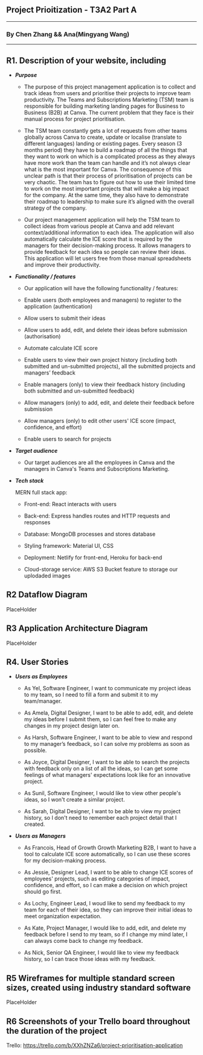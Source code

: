 ## Project Prioitization - T3A2 Part A

---

### By Chen Zhang && Ana(Mingyang Wang)

---

## R1. Description of your website, including

- **_Purpose_**

  - The purpose of this project management application is to collect and track ideas from users and prioritise their projects to improve team productivity. The Teams and Subscriptions Marketing (TSM) team is responsible for building marketing landing pages for Business to Business (B2B) at Canva. The current problem that they face is their manual process for project prioritisation.

  - The TSM team constantly gets a lot of requests from other teams globally across Canva to create, update or localise (translate to different languages) landing or existing pages. Every season (3 months period) they have to build a roadmap of all the things that they want to work on which is a complicated process as they always have more work than the team can handle and it’s not always clear what is the most important for Canva. The consequence of this unclear path is that their process of prioritisation of projects can be very chaotic. The team has to figure out how to use their limited time to work on the most important projects that will make a big impact for the company. At the same time, they also have to demonstrate their roadmap to leadership to make sure it’s aligned with the overall strategy of the company.

  - Our project management application will help the TSM team to collect ideas from various people at Canva and add relevant context/additional information to each idea. The application will also automatically calculate the ICE score that is required by the managers for their decision-making process. It allows managers to provide feedback for each idea so people can review their ideas. This application will let users free from those manual spreadsheets and improve their productivity.

- **_Functionality / features_**

  - Our application will have the following functionality / features:

  - Enable users (both employees and managers) to register to the application (authentication)

  - Allow users to submit their ideas

  - Allow users to add, edit, and delete their ideas before submission (authorisation)

  - Automate calculate ICE score

  - Enable users to view their own project history (including both submitted and un-submitted projects), all the submitted projects and managers’ feedback

  - Enable managers (only) to view their feedback history (including both submitted and un-submitted feedback)

  - Allow managers (only) to add, edit, and delete their feedback before submission

  - Allow managers (only) to edit other users' ICE score (impact, confidence, and effort)

  - Enable users to search for projects

- **_Target audience_**

  - Our target audiences are all the employees in Canva and the managers in Canva's Teams and Subscriptions Marketing.

- **_Tech stack_**

  MERN full stack app:

  - Front-end: React interacts with users

  - Back-end: Express handles routes and HTTP requests and responses

  - Database: MongoDB processes and stores database

  - Styling framework: Material UI, CSS

  - Deployment: Netlify for front-end, Heroku for back-end

  - Cloud-storage service: AWS S3 Bucket feature to storage our uplodaded images

## R2 Dataflow Diagram

PlaceHolder

## R3 Application Architecture Diagram

PlaceHolder

## R4. User Stories

- **_Users as Employees_**

  - As Yel, Software Engineer, I want to communicate my project ideas to my team, so I need to fill a form and submit it to my team/manager.

  - As Amela, Digital Designer, I want to be able to add, edit, and delete my ideas before I submit them, so I can feel free to make any changes in my project design later on.

  - As Harsh, Software Engineer, I want to be able to view and respond to my manager’s feedback, so I can solve my problems as soon as possible.

  - As Joyce, Digital Designer, I want to be able to search the projects with feedback only on a list of all the ideas, so I can get some feelings of what managers' expectations look like for an innovative project. 

  - As Sunil, Software Engineer, I would like to view other people's ideas, so I won't create a similar project.

  - As Sarah, Digital Designer, I want to be able to view my project history, so I don't need to remember each project detail that I created.

- **_Users as Managers_**

  - As Francois, Head of Growth Growth Marketing B2B, I want to have a tool to calculate ICE score automatically, so I can use these scores for my decision-making process.

  - As Jessie, Designer Lead, I want to be able to change ICE scores of employees' projects, such as editing categories of impact, confidence, and effort, so I can make a decision on which project should go first.

  - As Lochy, Engineer Lead, I woud like to send my feedback to my team for each of their idea, so they can improve their initial ideas to meet organization expectation.

  - As Kate, Project Manager, I would like to add, edit, and delete my feedback before I send to my team, so if I change my mind later, I can always come back to change my feedback. 

  - As Nick, Senior QA Engineer, I would like to view my feedback history, so I can trace those ideas with my feedback. 

## R5 Wireframes for multiple standard screen sizes, created using industry standard software

PlaceHolder

## R6 Screenshots of your Trello board throughout the duration of the project

Trello: <https://trello.com/b/XXhZNZa6/project-prioritisation-application>
